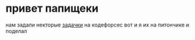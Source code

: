 # привет папищеки

нам задали некторые [задачки](https://codeforces.com/group/V5kcwsH4oB/contests) на кодефорсес вот и я их на питончике и поделал
